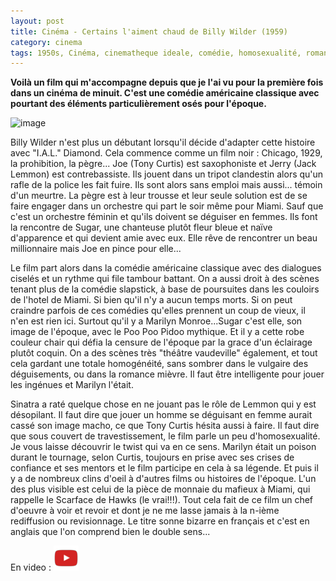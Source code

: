 ```yaml
---
layout: post
title: Cinéma - Certains l'aiment chaud de Billy Wilder (1959)
category: cinema
tags: 1950s, Cinéma, cinematheque ideale, comédie, homosexualité, romance
---
```

**Voilà un film qui m'accompagne depuis que je l'ai vu pour la première fois dans un cinéma de minuit. C'est une comédie américaine classique avec pourtant des éléments particulièrement osés pour l'époque.**

![image](https://filedn.eu/llqi9IBxlYouGRXYG2xlROb/img/2018/somelikeithot.jpg)

Billy Wilder n'est plus un débutant lorsqu'il décide d'adapter cette histoire avec "I.A.L." Diamond. Cela commence comme un film noir : Chicago, 1929, la prohibition, la pègre... Joe (Tony Curtis) est saxophoniste et Jerry (Jack Lemmon) est contrebassiste. Ils jouent dans un tripot clandestin alors qu'un rafle de la police les fait fuire. Ils sont alors sans emploi mais aussi... témoin d'un meurtre. La pègre est à leur trousse et leur seule solution est de se faire engager dans un orchestre qui part le soir même pour Miami. Sauf que c'est un orchestre féminin et qu'ils doivent se déguiser en femmes. Ils font la rencontre de Sugar, une chanteuse plutôt fleur bleue et naïve d'apparence et qui devient amie avec eux. Elle rêve de rencontrer un beau millionnaire mais Joe en pince pour elle...

Le film part alors dans la comédie américaine classique avec des dialogues ciselés et un rythme qui file tambour battant. On a aussi droit à des scènes tenant plus de la comédie slapstick, à base de poursuites dans les couloirs de l'hotel de Miami. Si bien qu'il n'y a aucun temps morts. Si on peut craindre parfois de ces comédies qu'elles prennent un coup de vieux, il n'en est rien ici. Surtout qu'il y a Marilyn Monroe...Sugar c'est elle, son image de l'époque, avec le Poo Poo Pidoo mythique. Et il y a cette robe couleur chair qui défia la censure de l'époque par la grace d'un éclairage plutôt coquin. On a des scènes très "théâtre vaudeville" également, et tout cela gardant une totale homogénéité, sans sombrer dans le vulgaire des déguisements, ou dans la romance mièvre. Il faut être intelligente pour jouer les ingénues et Marilyn l'était.

Sinatra a raté quelque chose en ne jouant pas le rôle de Lemmon qui y est désopilant. Il faut dire que jouer un homme se déguisant en femme aurait cassé son image macho, ce que Tony Curtis hésita aussi à faire. Il faut dire que sous couvert de travestissement, le film parle un peu d'homosexualité. Je vous laisse découvrir le twist qui va en ce sens. Marilyn était un poison durant le tournage, selon Curtis, toujours en prise avec ses crises de confiance et ses mentors et le film participe en cela à sa légende. Et puis il y a de nombreux clins d'oeil à d'autres films ou histoires de l'époque. L'un des plus visible est celui de la pièce de monnaie du mafieux à Miami, qui rappelle le Scarface de Hawks (le vrai!!!). Tout cela fait de ce film un chef d'oeuvre à voir et revoir et dont je ne me lasse jamais à la n-ième rediffusion ou revisionnage. Le titre sonne bizarre en français et c'est en anglais que l'on comprend bien le double sens...

En video : [![video](/images/youtube.png)](https://www.youtube.com/watch?v=rI_lUHOCcbc)
